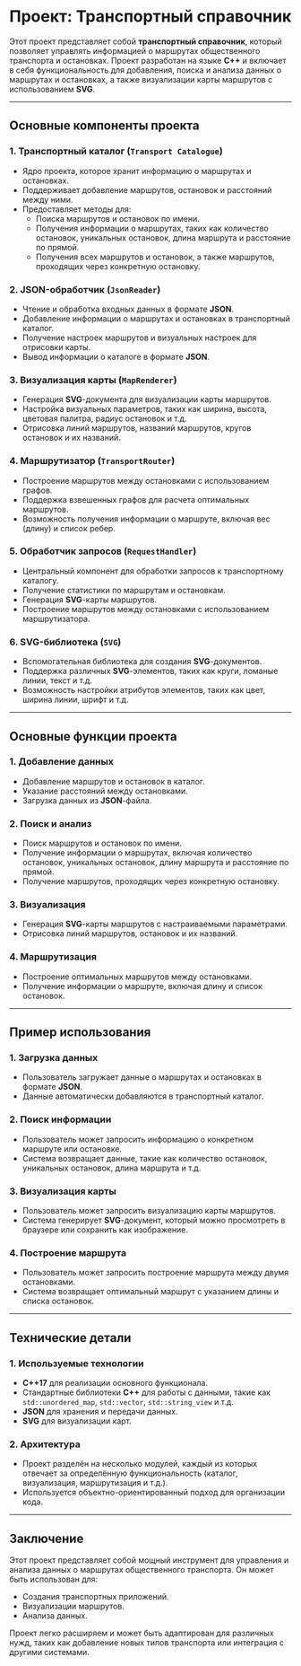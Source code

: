 # **Проект: Транспортный справочник**

Этот проект представляет собой **транспортный справочник**, который позволяет управлять информацией о маршрутах общественного транспорта и остановках. Проект разработан на языке **C++** и включает в себя функциональность для добавления, поиска и анализа данных о маршрутах и остановках, а также визуализации карты маршрутов с использованием **SVG**.

---

## **Основные компоненты проекта**

### **1. Транспортный каталог (`Transport Catalogue`)**
- Ядро проекта, которое хранит информацию о маршрутах и остановках.
- Поддерживает добавление маршрутов, остановок и расстояний между ними.
- Предоставляет методы для:
  - Поиска маршрутов и остановок по имени.
  - Получения информации о маршрутах, таких как количество остановок, уникальных остановок, длина маршрута и расстояние по прямой.
  - Получения всех маршрутов и остановок, а также маршрутов, проходящих через конкретную остановку.

### **2. JSON-обработчик (`JsonReader`)**
- Чтение и обработка входных данных в формате **JSON**.
- Добавление информации о маршрутах и остановках в транспортный каталог.
- Получение настроек маршрутов и визуальных настроек для отрисовки карты.
- Вывод информации о каталоге в формате **JSON**.

### **3. Визуализация карты (`MapRenderer`)**
- Генерация **SVG**-документа для визуализации карты маршрутов.
- Настройка визуальных параметров, таких как ширина, высота, цветовая палитра, радиус остановок и т.д.
- Отрисовка линий маршрутов, названий маршрутов, кругов остановок и их названий.

### **4. Маршрутизатор (`TransportRouter`)**
- Построение маршрутов между остановками с использованием графов.
- Поддержка взвешенных графов для расчета оптимальных маршрутов.
- Возможность получения информации о маршруте, включая вес (длину) и список ребер.

### **5. Обработчик запросов (`RequestHandler`)**
- Центральный компонент для обработки запросов к транспортному каталогу.
- Получение статистики по маршрутам и остановкам.
- Генерация **SVG**-карты маршрутов.
- Построение маршрутов между остановками с использованием маршрутизатора.

### **6. SVG-библиотека (`SVG`)**
- Вспомогательная библиотека для создания **SVG**-документов.
- Поддержка различных **SVG**-элементов, таких как круги, ломаные линии, текст и т.д.
- Возможность настройки атрибутов элементов, таких как цвет, ширина линии, шрифт и т.д.

---

## **Основные функции проекта**

### **1. Добавление данных**
- Добавление маршрутов и остановок в каталог.
- Указание расстояний между остановками.
- Загрузка данных из **JSON**-файла.

### **2. Поиск и анализ**
- Поиск маршрутов и остановок по имени.
- Получение информации о маршрутах, включая количество остановок, уникальных остановок, длину маршрута и расстояние по прямой.
- Получение маршрутов, проходящих через конкретную остановку.

### **3. Визуализация**
- Генерация **SVG**-карты маршрутов с настраиваемыми параметрами.
- Отрисовка линий маршрутов, остановок и их названий.

### **4. Маршрутизация**
- Построение оптимальных маршрутов между остановками.
- Получение информации о маршруте, включая длину и список остановок.

---

## **Пример использования**

### **1. Загрузка данных**
- Пользователь загружает данные о маршрутах и остановках в формате **JSON**.
- Данные автоматически добавляются в транспортный каталог.

### **2. Поиск информации**
- Пользователь может запросить информацию о конкретном маршруте или остановке.
- Система возвращает данные, такие как количество остановок, уникальных остановок, длина маршрута и т.д.

### **3. Визуализация карты**
- Пользователь может запросить визуализацию карты маршрутов.
- Система генерирует **SVG**-документ, который можно просмотреть в браузере или сохранить как изображение.

### **4. Построение маршрута**
- Пользователь может запросить построение маршрута между двумя остановками.
- Система возвращает оптимальный маршрут с указанием длины и списка остановок.

---

## **Технические детали**

### **1. Используемые технологии**
- **C++17** для реализации основного функционала.
- Стандартные библиотеки **C++** для работы с данными, такие как `std::unordered_map`, `std::vector`, `std::string_view` и т.д.
- **JSON** для хранения и передачи данных.
- **SVG** для визуализации карт.

### **2. Архитектура**
- Проект разделён на несколько модулей, каждый из которых отвечает за определённую функциональность (каталог, визуализация, маршрутизация и т.д.).
- Используется объектно-ориентированный подход для организации кода.

---

## **Заключение**

Этот проект представляет собой мощный инструмент для управления и анализа данных о маршрутах общественного транспорта. Он может быть использован для:
- Создания транспортных приложений.
- Визуализации маршрутов.
- Анализа данных.

Проект легко расширяем и может быть адаптирован для различных нужд, таких как добавление новых типов транспорта или интеграция с другими системами.

